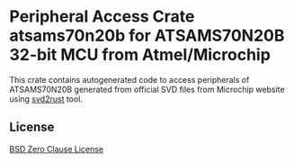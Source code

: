 # Peripheral Access Crate atsams70n20b for ATSAMS70N20B 32-bit MCU from Atmel/Microchip

This crate contains autogenerated code to access peripherals of ATSAMS70N20B generated from official SVD files from Microchip website using [svd2rust](https://github.com/rust-embedded/svd2rust/) tool.

## License

[BSD Zero Clause License](https://choosealicense.com/licenses/0bsd/)
